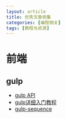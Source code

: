 ```yaml
---
layout: article
title: 优秀文章收集
categories: [编程相关]
tags: [教程与资源]
---
```


# 前端

## gulp

- [gulp API](https://github.com/gulpjs/gulp/blob/v3.9.1/docs/API.md)
- [gulp详细入门教程](http://www.cnblogs.com/fengyuqing/p/5332112.html)
- [gulp-sequence](https://www.npmjs.com/package/gulp-sequence)
